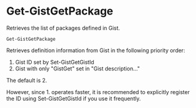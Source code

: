 # Get-GistGetPackage

Retrieves the list of packages defined in Gist.

```pwsh
Get-GistGetPackage
```

Retrieves definition information from Gist in the following priority order:

1. Gist ID set by Set-GistGetGistId
2. Gist with only "GistGet" set in "Gist description..."

The default is 2.

However, since 1. operates faster, it is recommended to explicitly register the ID using Set-GistGetGistId if you use it frequently.